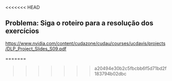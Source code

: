 <<<<<<< HEAD
## Problema: Siga o roteiro para a resolução dos exercícios 
https://www.nvidia.com/content/cudazone/cudau/courses/ucdavis/projects/DLP_Project_Slides_S09.pdf

=======
<!--https://www.nvidia.com/content/cudazone/cudau/courses/ucdavis/projects/DLP_Project_Assignment_S09.pdf, https://www.nvidia.com/object/cudau_ucdavis-->
>>>>>>> a20494e30b2c5fbcbb6f5d71bd2f183794b02dbc
